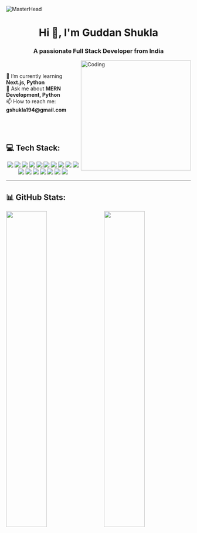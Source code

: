 ![MasterHead](https://user-images.githubusercontent.com/107936455/203690603-726e50ce-2cf6-4b62-82ee-d51ed9100f05.gif)


<h1 align="center">Hi 👋, I'm Guddan Shukla</h1>
<h3 align="center">A passionate Full Stack Developer from India</h3>
<img align="right" src="https://user-images.githubusercontent.com/102985224/211582827-8fd748d6-9181-4c5f-a620-76168b861a4d.gif" alt="Coding" width="300"/>
<p align="left">  </p>
<p align="left">  </p>
<br >
<br >
🌱 I’m currently learning <strong>Next.js, Python</strong><br >
💬 Ask me about <strong>MERN Development, Python</strong><br >
📫 How to reach me: <strong>gshukla194@gmail.com</strong>
   
<br >
  
<br>
<br >
<br >

## 💻 Tech Stack:
<p align="center">
  <img src="https://img.shields.io/badge/css3-%231572B6.svg?style=for-the-badge&logo=css3&logoColor=white" />
  <img src="https://img.shields.io/badge/python-3670A0?style=for-the-badge&logo=python&logoColor=ffdd54" />
  <img src="https://img.shields.io/badge/javascript-%23323330.svg?style=for-the-badge&logo=javascript&logoColor=%23F7DF1E" />
  <img src="https://img.shields.io/badge/html5-%23E34F26.svg?style=for-the-badge&logo=html5&logoColor=white" />
  <img src="https://img.shields.io/badge/typescript-%23007ACC.svg?style=for-the-badge&logo=typescript&logoColor=white" />
  <img src="https://img.shields.io/badge/vercel-%23000000.svg?style=for-the-badge&logo=vercel&logoColor=white" />
  <img src="https://img.shields.io/badge/express.js-%23404d59.svg?style=for-the-badge&logo=express&logoColor=%2361DAFB" />
  <img src="https://img.shields.io/badge/daisyui-5A0EF8?style=for-the-badge&logo=daisyui&logoColor=white" />
  <img src="https://img.shields.io/badge/Next-black?style=for-the-badge&logo=next.js&logoColor=white" />
  <img src="https://img.shields.io/badge/node.js-6DA55F?style=for-the-badge&logo=node.js&logoColor=white" />
  <img src="https://img.shields.io/badge/react-%2320232a.svg?style=for-the-badge&logo=react&logoColor=%2361DAFB" />
  <img src="https://img.shields.io/badge/React_Router-CA4245?style=for-the-badge&logo=react-router&logoColor=white" />
  <img src="https://img.shields.io/badge/redux-%23593d88.svg?style=for-the-badge&logo=redux&logoColor=white" />
  <img src="https://img.shields.io/badge/MongoDB-%234ea94b.svg?style=for-the-badge&logo=mongodb&logoColor=white" />
  <img src="https://img.shields.io/badge/mysql-4479A1.svg?style=for-the-badge&logo=mysql&logoColor=white" />
  <img src="https://img.shields.io/badge/github-%23121011.svg?style=for-the-badge&logo=github&logoColor=white" />
  <img src="https://img.shields.io/badge/git-%23F05033.svg?style=for-the-badge&logo=git&logoColor=white" />
</p>

---

## 📊 GitHub Stats:

<img align="left" width="47%"  src="https://github-readme-stats.vercel.app/api?username=GUDDAN-SHUKLA&theme=dark&hide_border=false&include_all_commits=false&count_private=false" />
<img align="right" width="47%" src="https://github-readme-stats.vercel.app/api/top-langs/?username=GUDDAN-SHUKLA&theme=dark&hide_border=false&include_all_commits=false&count_private=false&layout=compact" />


